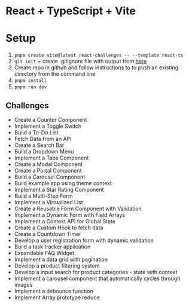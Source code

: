 # React + TypeScript + Vite

# Setup

1. `pnpm create vite@latest react-challenges -- --template react-ts`
2. `git init` + create .gitignore file with output from [here](https://www.toptal.com/developers/gitignore)
3. Create repo in github and follow instructions to to push an existing directory from the command line
4. `pnpm install`
5. `pnpm run dev`

## Challenges

- Create a Counter Component
- Implement a Toggle Switch
- Build a To-Do List
- Fetch Data from an API
- Create a Search Bar
- Build a Dropdown Menu
- Implement a Tabs Component
- Create a Modal Component
- Create a Portal Component
- Build a Carousel Component
- Build example app using theme context
- Implement a Star Rating Component
- Build a Multi-Step Form
- Implement a Virtualized List
- Create a Reusable Form Component with Validation
- Implement a Dynamic Form with Field Arrays
- Implement a Context API for Global State
- Create a Custom Hook to fetch data
- Create a Countdown Timer
- Develop a user registration form with dynamic validation
- Build a task tracker application
- Expandable FAQ Widget
- Implement a data grid with pagination
- Develop a product filtering system
- Develop a input search for product categories - state with context
- Implement a carousel component that automatically cycles through images
- Implement a debounce function
- Implement Array.prototype.reduce
